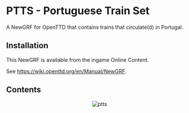 <h1 id="ptts-portuguese-train-set">PTTS - Portuguese Train Set</h1>

<p>A NewGRF for OpenTTD that contains trains that circulate(d) in Portugal.</p>

<h2 id="installation">Installation</h2>

<p>This NewGRF is available from the ingame Online Content.</p>
<p>See <a href="https://wiki.openttd.org/en/Manual/NewGRF">https://wiki.openttd.org/en/Manual/NewGRF</a>.</p>


<h2 id="contents">Contents</h2>

<p align="center"><img src="https://user-images.githubusercontent.com/56035652/200450831-607b24c1-e1f7-4ec4-bf5a-c45984798f15.png" alt="ptts"></p>

